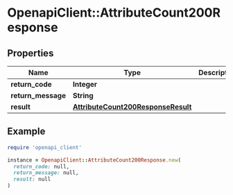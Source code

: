 # OpenapiClient::AttributeCount200Response

## Properties

| Name | Type | Description | Notes |
| ---- | ---- | ----------- | ----- |
| **return_code** | **Integer** |  | [optional] |
| **return_message** | **String** |  | [optional] |
| **result** | [**AttributeCount200ResponseResult**](AttributeCount200ResponseResult.md) |  | [optional] |

## Example

```ruby
require 'openapi_client'

instance = OpenapiClient::AttributeCount200Response.new(
  return_code: null,
  return_message: null,
  result: null
)
```

